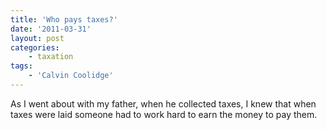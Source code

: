 ```yaml
---
title: 'Who pays taxes?'
date: '2011-03-31'
layout: post
categories:
    - taxation
tags:
    - 'Calvin Coolidge'
---
```


As I went about with my father, when he collected taxes, I knew that when taxes were laid someone had to work hard to earn the money to pay them.